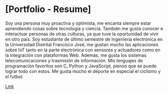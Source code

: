 # [Portfolio - Resume]

Soy una persona muy proactiva y optimista, me encanta siempre estar aprendiendo cosas sobre tecnología y ciencia. También me gusta conocer e interactuar personas de otras culturas, ya que tuve la oportunidad de vivir en otro país. Soy estudiante de último semestre de Ingeniería electrónica en la Universidad Distrital Francisco José, me gustan mucho las aplicaciones sobre IoT tanto en la parte electrónica con sensores y actuadores como en la integración con plataformas Web. Además, me gusta los sistemas telecomunicaciones y trasmisión de información. Mis lenguajes de programación favoritos son C, Python y JavaScript, pienso que se puede lograr todo con estos. Me gusta mucho el deporte en especial el ciclismo y el futbol. 

[Link](https://nickdpz.github.io/portfolio.github.io/) 
